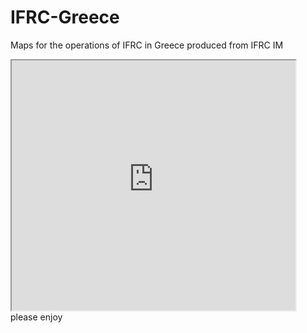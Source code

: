 # IFRC-Greece
Maps for the operations of IFRC in Greece
produced from IFRC IM
<iframe src="https://yorgossotiriadis.github.io/IFRC-Greece/" width="90%" height="400"></iframe>
please enjoy
